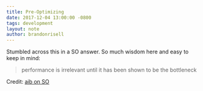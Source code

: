 ```yaml
---
title: Pre-Optimizing
date: 2017-12-04 13:00:00 -0800
tags: development
layout: note
author: brandonrisell
---
```

Stumbled across this in a SO answer. So much wisdom here and easy to keep in mind:

>performance is irrelevant until it has been shown to be the bottleneck

Credit: [aib on SO](https://stackoverflow.com/a/8157607/627929)
